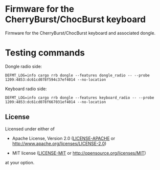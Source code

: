 # Firmware for the CherryBurst/ChocBurst keyboard

Firmware for the CherryBurst/ChocBurst keyboard and associated dongle.

# Testing commands

Dongle radio side:

`DEFMT_LOG=info cargo rrb dongle --features dongle_radio -- --probe 1209:4853:dc61cd078f594c37ef4014 --no-location`

Keyboard radio side:

`DEFMT_LOG=info cargo rrb dongle --features keyboard_radio -- --probe 1209:4853:dc61cd078f667031ef4014 --no-location`


## License

Licensed under either of

- Apache License, Version 2.0 ([LICENSE-APACHE](LICENSE-APACHE) or
  http://www.apache.org/licenses/LICENSE-2.0)

- MIT license ([LICENSE-MIT](LICENSE-MIT) or http://opensource.org/licenses/MIT)

at your option.
